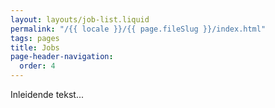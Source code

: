 ```yaml
---
layout: layouts/job-list.liquid
permalink: "/{{ locale }}/{{ page.fileSlug }}/index.html"
tags: pages
title: Jobs
page-header-navigation:
  order: 4
---
```


Inleidende tekst...
